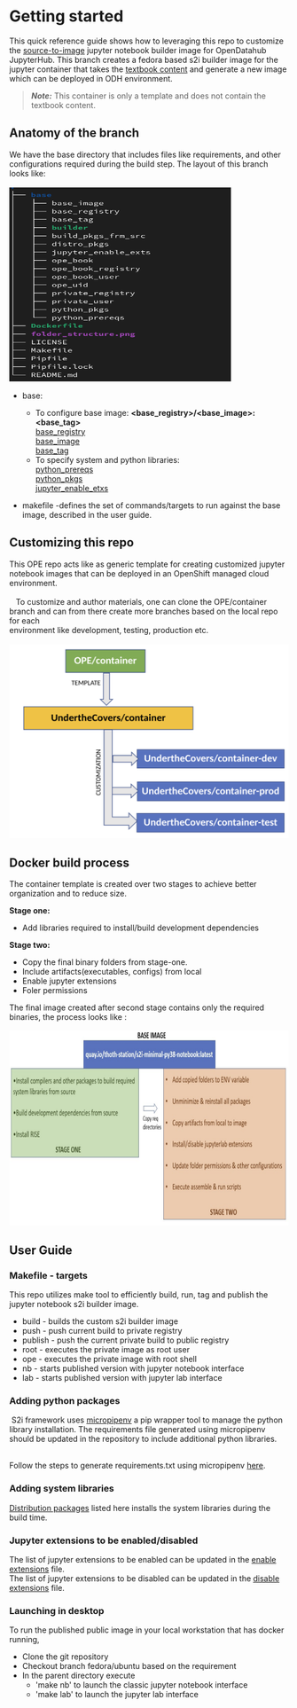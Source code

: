 # Getting started

This quick reference guide shows how to leveraging this repo to customize the [source-to-image](https://github.com/openshift/source-to-image) jupyter notebook builder image for OpenDatahub JupyterHub. This branch creates a fedora based s2i builder image for the jupyter container that takes the [textbook content](https://github.com/jappavoo/UndertheCovers) and generate a new image which can be deployed in ODH environment. 

>**_Note:_** This container is only a template and does not contain the textbook content.

## Anatomy of the branch

We have the base directory that includes files like requirements, and other configurations required during the build step. The layout of this branch looks like:<br/>
<br/><img src="folder_structure.png" alt="folder_structure" width="400" height="350" /><br/>

- base: 
    * To configure base image: **<base_registry>/<base_image>:<base_tag>**
    <br/>[base_registry](.base/base_registry)
    <br/>[base_image](.base/base_image)
    <br/>[base_tag](.base/base_tag)
   * To specify system and python libraries:
    <br/>[python_prereqs](.base/python_prereqs)
    <br/>[python_pkgs](.base/python_pkgs)
    <br/>[jupyter_enable_etxs](.base/jupyter_enable_etxs)

- makefile -defines the set of commands/targets to run against the base image, described in the user guide.

## Customizing this repo
This OPE repo acts like as generic template for creating customized jupyter notebook images that can be deployed in an OpenShift managed cloud environment.
<br/><br/> &nbsp;&nbsp;  To customize and author materials, one can clone the OPE/container branch and can from there create more branches based on the local repo for each<br/> environment like development, testing, production etc. 
<br/> <br/><img src='repo_lineage.png' width=550 height=350>

## Docker build process

The container template is created over two stages to achieve better organization and to reduce size. 

**Stage one:**
- Add libraries required to install/build development dependencies

**Stage two:**
- Copy the final binary folders from stage-one.
- Include artifacts(executables, configs) from local
- Enable jupyter extensions
- Foler permissions


The final image created after second stage contains only the required binaries, the process looks like :<br/>
<br/><img src="docker_build.png" alt="folder_structure" width="600" height="350" /><br/>

## User Guide

### Makefile - targets
This repo utilizes make tool to efficiently build, run, tag and publish the jupyter notebook s2i builder image. 
- build - builds the custom s2i builder image
- push - push current build to private registry
- publish - push the current private build to public registry
- root - executes the private image as root user
- ope - executes the private image with root shell
- nb - starts published version with jupyter notebook interface
- lab - starts published version with jupyter lab interface
### Adding python packages
&nbsp;S2i framework uses [micropipenv](https://github.com/thoth-station/micropipenv) a pip wrapper tool to manage the python library installation. The requirements file generated using micropipenv should be updated in the repository to include additional python libraries. 

<br/> Follow the steps to generate requirements.txt using micropipenv [here](https://github.com/AbiShanna/Ope-Documentation/tree/main/micropipenv).

### Adding system libraries
[Distribution packages](.base/distro_pkgs) listed here installs the system libraries during the build time.
### Jupyter extensions to be enabled/disabled
The list of jupyter extensions to be enabled can be updated in the [enable extensions](.base/jupyter_enable_exts) file.
</br> The list of jupyter extensions to be disabled can be updated in the [disable extensions](.base/jupyter_disable_exts) file.

### Launching in desktop
To run the published public image in your local workstation that has docker running, 
- Clone the git repository
- Checkout branch fedora/ubuntu based on the requirement
- In the parent directory execute 
     * 'make nb' to launch the classic jupyter notebook interface
     * 'make lab' to launch the jupyter lab interface


